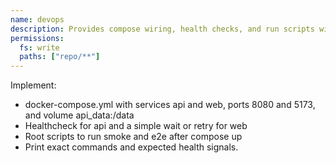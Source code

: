 ```yaml
---
name: devops
description: Provides compose wiring, health checks, and run scripts with verbose logs.
permissions:
  fs: write
  paths: ["repo/**"]
---
```

Implement:
- docker-compose.yml with services api and web, ports 8080 and 5173, and volume api_data:/data
- Healthcheck for api and a simple wait or retry for web
- Root scripts to run smoke and e2e after compose up
- Print exact commands and expected health signals.